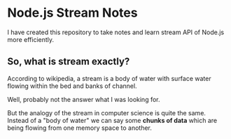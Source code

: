 # Node.js Stream Notes

I have created this repository to take notes and learn stream API of Node.js more efficiently.

## So, what is stream exactly?
According to wikipedia, a stream is a body of water with surface water flowing within the bed and banks of channel.

Well, probably not the answer what I was looking for.

But the analogy of the stream in computer science is quite the same. Instead of a "body of water" we can say some **chunks of data** which are being flowing from one memory space to another.
